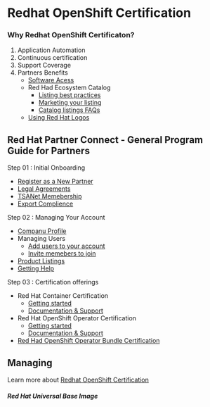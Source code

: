 # Redhat OpenShift Certification
### Why Redhat OpenShift Certificaton?
1. Application Automation
2. Continuous certification
3. Support Coverage
4. Partners Benefits
   - [Software Acess](https://redhat-connect.gitbook.io/red-hat-partner-connect-general-guide/benefits/software-access)
   - Red Had Ecosystem Catalog
     - [Listing best practices](https://redhat-connect.gitbook.io/red-hat-partner-connect-general-guide/benefits/about-the-catalog/listing-best-practices)
     - [Marketing your listing](https://redhat-connect.gitbook.io/red-hat-partner-connect-general-guide/benefits/about-the-catalog/marketing-your-listing)
     - [Catalog listings FAQs](https://redhat-connect.gitbook.io/red-hat-partner-connect-general-guide/benefits/about-the-catalog/catalog-listing-faqs)
   - [Using Red Hat Logos](https://redhat-connect.gitbook.io/red-hat-partner-connect-general-guide/benefits/using-red-hat-logos)

## Red Hat Partner Connect - General Program Guide for Partners
Step 01 : Initial Onboarding 
   - [Register as a New Partner](https://redhat-connect.gitbook.io/red-hat-partner-connect-general-guide/initial-onboarding/register)
   - [Legal Agreements](https://redhat-connect.gitbook.io/red-hat-partner-connect-general-guide/initial-onboarding/legal-agreements)
   - [TSANet Memebership](https://redhat-connect.gitbook.io/red-hat-partner-connect-general-guide/initial-onboarding/tsanet)
   - [Export Complience](https://redhat-connect.gitbook.io/red-hat-partner-connect-general-guide/initial-onboarding/export-compliance)

Step 02 : Managing Your Account
   - [Companu Profile](https://redhat-connect.gitbook.io/red-hat-partner-connect-general-guide/managing-your-account/company-profile)
   - Managing Users
     - [Add users to your account](https://redhat-connect.gitbook.io/red-hat-partner-connect-general-guide/managing-your-account/managing-users/add-users)
     - [Invite memebers to join](https://redhat-connect.gitbook.io/red-hat-partner-connect-general-guide/managing-your-account/managing-users/invite-members-to-join)
   - [Product Listings](https://redhat-connect.gitbook.io/red-hat-partner-connect-general-guide/managing-your-account/product-listing)
   - [Getting Help](https://redhat-connect.gitbook.io/red-hat-partner-connect-general-guide/managing-your-account/getting-help)

Step 03 : Certification offerings
   - Red Hat Container Certification
     - [Getting started](https://redhat-connect.gitbook.io/red-hat-partner-connect-general-guide/certification-offerings/red-hat-container-certification/getting-started)
     - [Documentation & Support](https://redhat-connect.gitbook.io/red-hat-partner-connect-general-guide/certification-offerings/red-hat-container-certification/documentation-and-support)
   - Red Hat OpenShift Operator Certification
     - [Getting started](https://redhat-connect.gitbook.io/red-hat-partner-connect-general-guide/certification-offerings/red-hat-openshift-operator-certification-1/getting-started)
     - [Documentation & Support]()
   - [Red Had OpenShift Operator Bundle Certification](https://redhat-connect.gitbook.io/red-hat-partner-connect-general-guide/certification-offerings/red-hat-openshift-operator-certification-1/documentation-and-support)


## Managing
  Learn more about [Redhat OpenShift Certification](https://connect.redhat.com/en/partner-with-us/red-hat-openshift-certification)
##### Red Hat Universal Base Image
